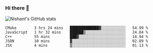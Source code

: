 ### Hi there 👋

<!--
**phoenixx1/phoenixx1** is a ✨ _special_ ✨ repository because its `README.md` (this file) appears on your GitHub profile.

Here are some ideas to get you started:

- 🔭 I’m currently working on ...
- 🌱 I’m currently learning ...
- 👯 I’m looking to collaborate on ...
- 🤔 I’m looking for help with ...
- 💬 Ask me about ...
- 📫 How to reach me: ...
- 😄 Pronouns: ...
- ⚡ Fun fact: ...
-->

![Nishant's GitHub stats](https://github-readme-stats.vercel.app/api?username=phoenixx1&count_private=true)   
<!--START_SECTION:waka-->
```text
CMake        3 hrs 24 mins   █████████████▓░░░░░░░░░░░   54.99 % 
JavaScript   1 hr 32 mins    ██████▒░░░░░░░░░░░░░░░░░░   24.84 % 
C++          55 mins         ███▓░░░░░░░░░░░░░░░░░░░░░   14.94 % 
JSON         10 mins         ▓░░░░░░░░░░░░░░░░░░░░░░░░   02.89 % 
JSX          4 mins          ▒░░░░░░░░░░░░░░░░░░░░░░░░   01.13 % 
```
<!--END_SECTION:waka-->
